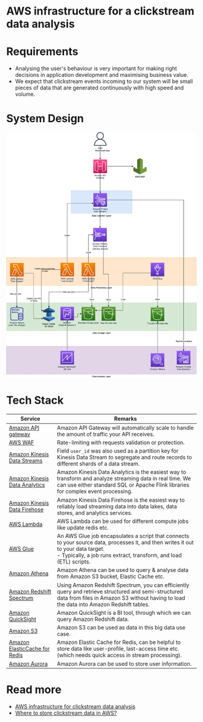 # AWS infrastructure for a clickstream data analysis

# Requirements
- Analysing the user's behaviour is very important for making right decisions in application development and maximising business value.
- We expect that clickstream events incoming to our system will be small pieces of data that are generated continuously with high speed and volume.

# System Design

![](AWSClickStreamAnalytic.png)

# Tech Stack

| Service                                                                                                                                             | Remarks                                                                                                                                                                                                     |
|-----------------------------------------------------------------------------------------------------------------------------------------------------|-------------------------------------------------------------------------------------------------------------------------------------------------------------------------------------------------------------|
| [Amazon API gateway](../../2_AWSServices/1_NetworkingAndContentDelivery/2_ApplicationNetworking/AmazonAPIGateway/Readme.md)                       | Amazon API Gateway will automatically scale to handle the amount of traffic your API receives.                                                                                                              |
| [AWS WAF](../../2_AWSServices/2c_SecurityServices/2_InfraProtectionServices/AWSWAF.md)                                                            | Rate-limiting with requests validation or protection.                                                                                                                                                       |
| [Amazon Kinesis Data Streams](../../2_AWSServices/5_MessageBrokerServices/AmazonKinesis/AmazonKinesisDataStreams.md)                                            | Field `user_id` was also used as a partition key for Kinesis Data Stream to segregate and route records to different shards of a data stream.                                                               |
| [Amazon Kinesis Data Analytics](../../2_AWSServices/10_BigDataServices/DataAnalytics/AmazonManagedServiceForApacheFlink.md)                             | Amazon Kinesis Data Analytics is the easiest way to transform and analyze streaming data in real time. We can use either standard SQL or Apache Flink libraries for complex event processing.               |
| [Amazon Kinesis Data Firehose](../../2_AWSServices/10_BigDataServices/DataConnectors/AmazonKinesisDataFirehouse/Readme.md) | Amazon Kinesis Data Firehose is the easiest way to reliably load streaming data into data lakes, data stores, and analytics services.                                                                       |
| [AWS Lambda](../../2_AWSServices/3_ComputeServices/AWSLambda/Readme.md)                                                                           | AWS Lambda can be used for different compute jobs like update redis etc.                                                                                                                                    |
| [AWS Glue](../../2_AWSServices/10_BigDataServices/ETLServices/StreamProcessing/AWSGlue.md)                                                      | An AWS Glue job encapsulates a script that connects to your source data, processes it, and then writes it out to your data target. <br/>- Typically, a job runs extract, transform, and load (ETL) scripts. |
| [Amazon Athena](../../2_AWSServices/10_BigDataServices/DataAnalytics/AmazonAthena.md)                                                           | Amazon Athena can be used to query & analyse data from Amazon S3 bucket, Elastic Cache etc.                                                                                                                 |
| [Amazon Redshift Spectrum](../../2_AWSServices/10_BigDataServices/StorageDBs/DataWarehouse/AmazonRedshiftSpectrum.md)                           | Using Amazon Redshift Spectrum, you can efficiently query and retrieve structured and semi-structured data from files in Amazon S3 without having to load the data into Amazon Redshift tables.             |
| [Amazon QuickSight](../../2_AWSServices/10_BigDataServices/DataAnalytics/AmazonQuickSight.md)                                                   | Amazon QuickSight is a BI tool, through which we can query Amazon Redshift data.                                                                                                                            |
| [Amazon S3](../../2_AWSServices/10_BigDataServices/StorageDBs/DataLakes/S3DataLake.md)                                                          | Amazon S3 can be used as data in this big data use case.                                                                                                                                                    |
| [Amazon ElasticCache for Redis](../../2_AWSServices/6_DatabaseServices/AmazonElasticCache/Readme.md)                                              | Amazon Elastic Cache for Redis, can be helpful to store data like user-profile, last-access time etc. (which needs quick access in stream processing).                                                      |
| [Amazon Aurora](../../2_AWSServices/6_DatabaseServices/AmazonRDS/Readme.md)                                                                       | Amazon Aurora can be used to store user information.                                                                                                                                                        |

# Read more
- [AWS infrastructure for clickstream data analysis](https://www.automat-it.com/post/aws-infrastructure-for-a-clickstream-data-analysis)
- [Where to store clickstream data in AWS?](https://www.reddit.com/r/aws/comments/93ezn6/where_to_store_clickstream_data_in_aws/)